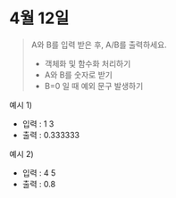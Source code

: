 # 4월 12일

> A와 B를 입력 받은 후, A/B를 출력하세요.
> - 객체화 및 함수화 처리하기
> - A와 B를 숫자로 받기
> - B=0 일 때 예외 문구 발생하기

예시 1)
- 입력 : 1 3
- 출력 : 0.333333

예시 2)
- 입력 : 4 5
- 출력 : 0.8
